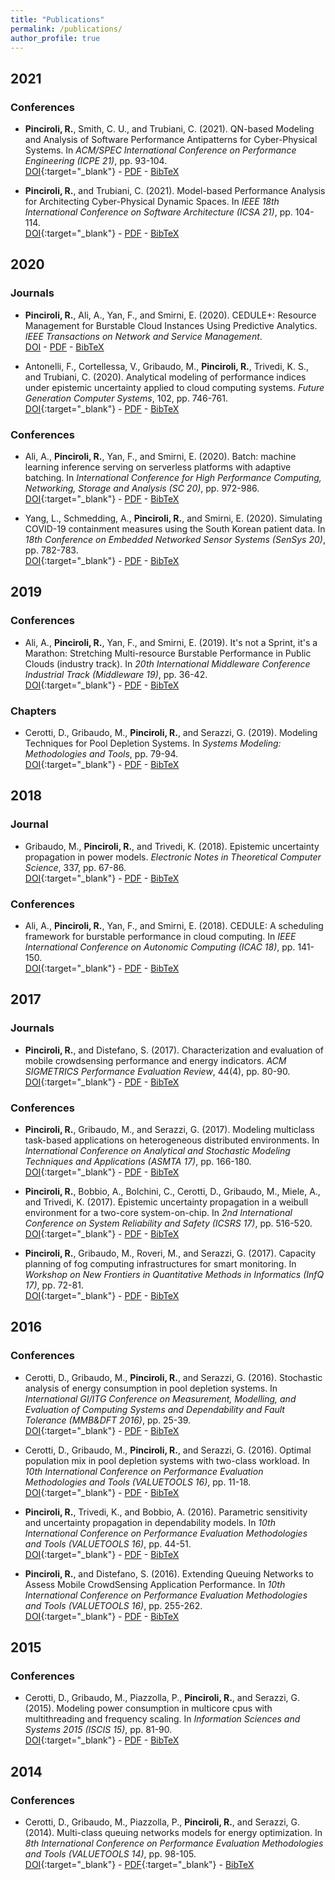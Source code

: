 ```yaml
---
title: "Publications"
permalink: /publications/
author_profile: true
---
```


<!--{% if author.googlescholar %}-->
<!--  You can also find my articles on <u><a href="{{author.googlescholar}}">my Google Scholar profile</a>.</u>-->
<!--{% endif %}-->

<!--{% include base_path %}-->

<!--{% for post in site.publications reversed %}-->
<!--  {% include archive-single.html %}-->
<!--{% endfor %}-->

<!--Citation style: APA-->
<!--<br/>[DOI](){:target="_blank"} - [PDF](){:target="_blank"} - [BibTeX](){:target="_blank"}-->

## 2021

### Conferences
* __Pinciroli, R.__, Smith, C. U., and Trubiani, C. (2021). QN-based Modeling and Analysis of Software Performance Antipatterns for Cyber-Physical Systems. In _ACM/SPEC International Conference on Performance Engineering (ICPE 21)_, pp. 93-104.<br/>[DOI](https://dx.doi.org/10.1145/3427921.3450251){:target="_blank"} - [PDF](/404.md) - [BibTeX](/404.md)

* __Pinciroli, R.__, and Trubiani, C. (2021). Model-based Performance Analysis for Architecting Cyber-Physical Dynamic Spaces. In _IEEE 18th International Conference on Software Architecture (ICSA 21)_, pp. 104-114.<br/>[DOI](https://dx.doi.org/10.1109/ICSA51549.2021.00018){:target="_blank"} - [PDF](/404.md) - [BibTeX](/404.md)



## 2020

### Journals

* __Pinciroli, R.__, Ali, A., Yan, F., and Smirni, E. (2020). CEDULE+: Resource Management for Burstable Cloud Instances Using Predictive Analytics. _IEEE Transactions on Network and Service Management_.<br/>[DOI](https://dx.doi.org/10.1109/TNSM.2020.3039942) - [PDF](/404.md) - [BibTeX](/404.md)

* Antonelli, F., Cortellessa, V., Gribaudo, M., __Pinciroli, R.__, Trivedi, K. S., and Trubiani, C. (2020). Analytical modeling of performance indices under epistemic uncertainty applied to cloud computing systems. _Future Generation Computer Systems_, 102, pp. 746-761.<br/>[DOI](https://dx.doi.org/10.1016/j.future.2019.09.006){:target="_blank"} - [PDF](/404.md) - [BibTeX](/404.md)

### Conferences

* Ali, A., __Pinciroli, R.__, Yan, F., and Smirni, E. (2020). Batch: machine learning inference serving on serverless platforms with adaptive batching. In _International Conference for High Performance Computing, Networking, Storage and Analysis (SC 20)_, pp. 972-986.<br/>[DOI](https://dx.doi.org/10.5555/3433701.3433792){:target="_blank"} - [PDF](/404.md) - [BibTeX](/404.md)

* Yang, L., Schmedding, A., __Pinciroli, R.__, and Smirni, E. (2020). Simulating COVID-19 containment measures using the South Korean patient data. In _18th Conference on Embedded Networked Sensor Systems (SenSys 20)_, pp. 782-783.<br/>[DOI](https://dx.doi.org/10.1145/3384419.3430610){:target="_blank"} - [PDF](/404.md) - [BibTeX](/404.md)



## 2019

### Conferences

* Ali, A., __Pinciroli, R.__, Yan, F., and Smirni, E. (2019). It's not a Sprint, it's a Marathon: Stretching Multi-resource Burstable Performance in Public Clouds (industry track). In _20th International Middleware Conference Industrial Track (Middleware 19)_, pp. 36-42.<br/>[DOI](https://dx.doi.org/10.1145/3366626.3368130){:target="_blank"} - [PDF](/404.md) - [BibTeX](/404.md)

### Chapters

* Cerotti, D., Gribaudo, M., __Pinciroli, R.__, and Serazzi, G. (2019). Modeling Techniques for Pool Depletion Systems. In _Systems Modeling: Methodologies and Tools_, pp. 79-94.<br/>[DOI](https://dx.doi.org/10.1007/978-3-319-92378-9_6){:target="_blank"} - [PDF](/404.md) - [BibTeX](/404.md)



## 2018

### Journal

* Gribaudo, M., __Pinciroli, R.__, and Trivedi, K. (2018). Epistemic uncertainty propagation in power models. _Electronic Notes in Theoretical Computer Science_, 337, pp. 67-86.<br/>[DOI](https://dx.doi.org/10.1016/j.entcs.2018.03.034){:target="_blank"} - [PDF](/404.md) - [BibTeX](/404.md)

### Conferences

* Ali, A., __Pinciroli, R.__, Yan, F., and Smirni, E. (2018). CEDULE: A scheduling framework for burstable performance in cloud computing. In _IEEE International Conference on Autonomic Computing (ICAC 18)_, pp. 141-150.<br/>[DOI](https://dx.doi.org/10.1109/ICAC.2018.00024){:target="_blank"} - [PDF](/404.md) - [BibTeX](/404.md)



## 2017

### Journals

* __Pinciroli, R.__, and Distefano, S. (2017). Characterization and evaluation of mobile crowdsensing performance and energy indicators. _ACM SIGMETRICS Performance Evaluation Review_, 44(4), pp. 80-90.<br/>[DOI](https://dx.doi.org/10.1145/3092819.3092829){:target="_blank"} - [PDF](/404.md) - [BibTeX](/404.md)

### Conferences

* __Pinciroli, R.__, Gribaudo, M., and Serazzi, G. (2017). Modeling multiclass task-based applications on heterogeneous distributed environments. In _International Conference on Analytical and Stochastic Modeling Techniques and Applications (ASMTA 17)_, pp. 166-180.<br/>[DOI](https://dx.doi.org/10.1007/978-3-319-61428-1_12){:target="_blank"} - [PDF](/404.md) - [BibTeX](/404.md)

* __Pinciroli, R.__, Bobbio, A., Bolchini, C., Cerotti, D., Gribaudo, M., Miele, A., and Trivedi, K. (2017). Epistemic uncertainty propagation in a weibull environment for a two-core system-on-chip. In _2nd International Conference on System Reliability and Safety (ICSRS 17)_, pp. 516-520.<br/>[DOI](https://dx.doi.org/10.1109/ICSRS.2017.8272875){:target="_blank"} - [PDF](/404.md) - [BibTeX](/404.md)

* __Pinciroli, R.__, Gribaudo, M., Roveri, M., and Serazzi, G. (2017). Capacity planning of fog computing infrastructures for smart monitoring. In _Workshop on New Frontiers in Quantitative Methods in Informatics (InfQ 17)_, pp. 72-81.<br/>[DOI](https://dx.doi.org/10.1007/978-3-319-91632-3_6){:target="_blank"} - [PDF](/404.md) - [BibTeX](/404.md)



## 2016

### Conferences

* Cerotti, D., Gribaudo, M., __Pinciroli, R.__, and Serazzi, G. (2016). Stochastic analysis of energy consumption in pool depletion systems. In _International GI/ITG Conference on Measurement, Modelling, and Evaluation of Computing Systems and Dependability and Fault Tolerance (MMB&DFT 2016)_, pp. 25-39.<br/>[DOI](https://dx.doi.org/10.1007/978-3-319-31559-1_4){:target="_blank"} - [PDF](/404.md) - [BibTeX](/404.md)

* Cerotti, D., Gribaudo, M., __Pinciroli, R.__, and Serazzi, G. (2016). Optimal population mix in pool depletion systems with two-class workload. In _10th International Conference on Performance Evaluation Methodologies and Tools (VALUETOOLS 16)_, pp. 11-18.<br/>[DOI](https://dx.doi.org/10.4108/eai.25-10-2016.2266566){:target="_blank"} - [PDF](/404.md) - [BibTeX](/404.md)

* __Pinciroli, R.__, Trivedi, K., and Bobbio, A. (2016). Parametric sensitivity and uncertainty propagation in dependability models. In _10th International Conference on Performance Evaluation Methodologies and Tools (VALUETOOLS 16)_, pp. 44-51.<br/>[DOI](https://dx.doi.org/10.4108/eai.25-10-2016.2266529){:target="_blank"} - [PDF](/404.md) - [BibTeX](/404.md)

* __Pinciroli, R.__, and Distefano, S. (2016). Extending Queuing Networks to Assess Mobile CrowdSensing Application Performance. In _10th International Conference on Performance Evaluation Methodologies and Tools (VALUETOOLS 16)_, pp. 255-262.<br/>[DOI](https://dx.doi.org/10.4108/eai.25-10-2016.2266899){:target="_blank"} - [PDF](/404.md) - [BibTeX](/404.md)



## 2015

### Conferences

* Cerotti, D., Gribaudo, M., Piazzolla, P., __Pinciroli, R.__, and Serazzi, G. (2015). Modeling power consumption in multicore cpus with multithreading and frequency scaling. In _Information Sciences and Systems 2015 (ISCIS 15)_, pp. 81-90.<br/>[DOI](https://dx.doi.org/10.1007/978-3-319-22635-4_7){:target="_blank"} - [PDF](/404.md) - [BibTeX](/404.md)



## 2014

### Conferences

* Cerotti, D., Gribaudo, M., Piazzolla, P., __Pinciroli, R.__, and Serazzi, G. (2014). Multi-class queuing networks models for energy optimization. In _8th International Conference on Performance Evaluation Methodologies and Tools (VALUETOOLS 14)_, pp. 98-105.<br/>[DOI](https://dx.doi.org/10.4108/icst.Valuetools.2014.258214){:target="_blank"} - [PDF](https://dl.acm.org/doi/pdf/10.4108/icst.Valuetools.2014.258214){:target="_blank"} - [BibTeX](/404.md)

